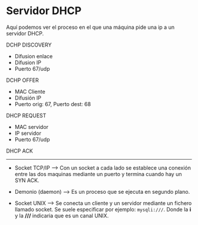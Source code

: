 # Servidor DHCP

Aquí podemos ver el proceso en el que una máquina pide una ip a un servidor DHCP.

DCHP DISCOVERY

- Difusion enlace
- Difusion IP
- Puerto 67/udp

DCHP OFFER

- MAC Cliente
- Difusión IP
- Puerto orig: 67, Puerto dest: 68

DHCP REQUEST

- MAC servidor
- IP servidor
- Puerto 67/udp

DHCP ACK

***

- Socket TCP/IP --> Con un socket a cada lado se establece una conexión entre las dos maquinas mediante un puerto y termina cuando hay un SYN ACK.

- Demonio (daemon) --> Es un proceso que se ejecuta en segundo plano.

- Socket UNIX --> Se conecta un cliente y un servidor mediante un fichero llamado socket. Se suele especificar por ejemplo: ``mysqli:///``. Donde la **i** y la **///** indicaria que es un canal UNIX.